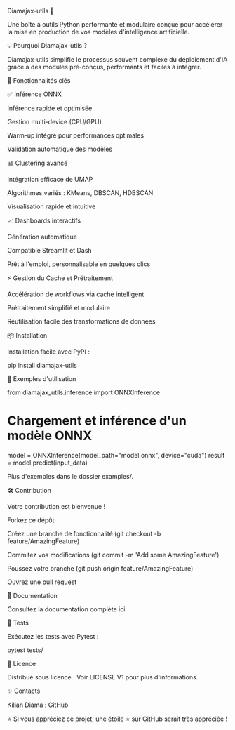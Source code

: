 Diamajax-utils 🚀

Une boîte à outils Python performante et modulaire conçue pour accélérer la mise en production de vos modèles d'intelligence artificielle.

💡 Pourquoi Diamajax-utils ?

Diamajax-utils simplifie le processus souvent complexe du déploiement d'IA grâce à des modules pré-conçus, performants et faciles à intégrer.

🚀 Fonctionnalités clés

✅ Inférence ONNX

Inférence rapide et optimisée

Gestion multi-device (CPU/GPU)

Warm-up intégré pour performances optimales

Validation automatique des modèles

📊 Clustering avancé

Intégration efficace de UMAP

Algorithmes variés : KMeans, DBSCAN, HDBSCAN

Visualisation rapide et intuitive

📈 Dashboards interactifs

Génération automatique

Compatible Streamlit et Dash

Prêt à l'emploi, personnalisable en quelques clics

⚡ Gestion du Cache et Prétraitement

Accélération de workflows via cache intelligent

Prétraitement simplifié et modulaire

Réutilisation facile des transformations de données

📦 Installation

Installation facile avec PyPI :

pip install diamajax-utils

🚨 Exemples d'utilisation

from diamajax_utils.inference import ONNXInference

# Chargement et inférence d'un modèle ONNX
model = ONNXInference(model_path="model.onnx", device="cuda")
result = model.predict(input_data)

Plus d'exemples dans le dossier examples/.

🛠️ Contribution

Votre contribution est bienvenue !

Forkez ce dépôt

Créez une branche de fonctionnalité (git checkout -b feature/AmazingFeature)

Commitez vos modifications (git commit -m 'Add some AmazingFeature')

Poussez votre branche (git push origin feature/AmazingFeature)

Ouvrez une pull request

📖 Documentation

Consultez la documentation complète ici.

🧪 Tests

Exécutez les tests avec Pytest :

pytest tests/

📄 Licence

Distribué sous licence . Voir LICENSE V1 pour plus d'informations.

✨ Contacts

Kilian Diama : GitHub

⭐️ Si vous appréciez ce projet, une étoile ⭐️ sur GitHub serait très appréciée !
